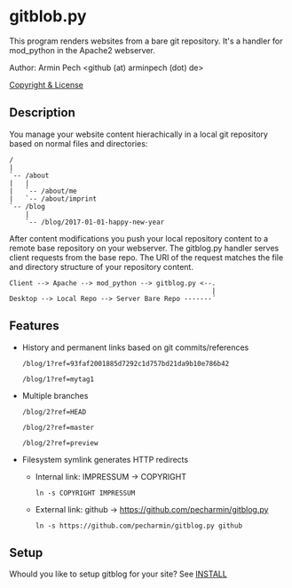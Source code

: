 # gitblob.py
This program renders websites from a bare git repository.
It's a handler for mod_python in the Apache2 webserver.

Author: Armin Pech <github (at) arminpech (dot) de>

[Copyright & License](/LICENSE.md)

## Description
You manage your website content hierachically in a local git repository
based on normal files and directories:

```
/
|
`-- /about
|   |
|   `-- /about/me
|   `-- /about/imprint
`-- /blog
    |
    `-- /blog/2017-01-01-happy-new-year
```

After content modifications you push your local repository content
to a remote base repository on your webserver.
The gitblog.py handler serves client requests from the base repo.
The URI of the request matches the file and directory structure of
your repository content.

```
Client --> Apache --> mod_python --> gitblog.py <--.
                                                   |
Desktop --> Local Repo --> Server Bare Repo -------´
```

## Features
* History and permanent links based on git commits/references

  `/blog/1?ref=93faf2001885d7292c1d757bd21da9b10e786b42`

  `/blog/1?ref=mytag1`

* Multiple branches

  `/blog/2?ref=HEAD`

  `/blog/2?ref=master`

  `/blog/2?ref=preview`

* Filesystem symlink generates HTTP redirects

  * Internal link: IMPRESSUM -> COPYRIGHT

    ```
    ln -s COPYRIGHT IMPRESSUM
    ```

  * External link: github -> https://github.com/pecharmin/gitblog.py

    ```
    ln -s https://github.com/pecharmin/gitblog.py github
    ```

## Setup
Whould you like to setup gitblog for your site?
See [INSTALL](/INSTALL.md)
